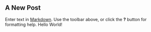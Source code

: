 ## A New Post

Enter text in [Markdown](http://daringfireball.net/projects/markdown/). Use the toolbar above, or click the **?** button for formatting help.
Hello World!
